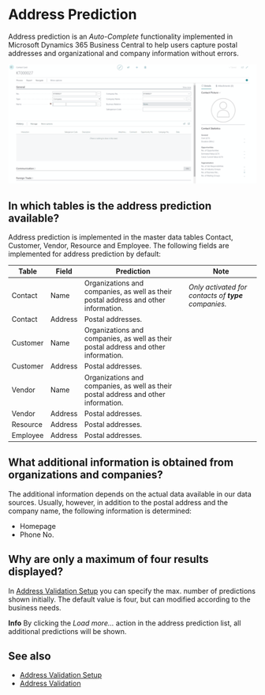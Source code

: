 # Address Prediction

Address prediction is an *Auto-Complete* functionality implemented in Microsoft Dynamics 365 Business Central to help users capture postal addresses and organizational and company information without errors.

![Address Prediction](/assets/images/365-business-address-validation/addressprediction.en-US.gif)

## In which tables is the address prediction available?

Address prediction is implemented in the master data tables Contact, Customer, Vendor, Resource and Employee. The following fields are implemented for address prediction by default:

| Table | Field | Prediction | Note |
| --- | --- | --- | --- | 
| Contact | Name | Organizations and companies, as well as their postal address and other information. | *Only activated for contacts of **type** companies.* |
| Contact | Address | Postal addresses. | |
| Customer | Name | Organizations and companies, as well as their postal address and other information. | |
| Customer | Address | Postal addresses. | |
| Vendor | Name | Organizations and companies, as well as their postal address and other information. | |
| Vendor | Address | Postal addresses. | |
| Resource | Address | Postal addresses. | |
| Employee | Address | Postal addresses. | |

## What additional information is obtained from organizations and companies?

The additional information depends on the actual data available in our data sources. Usually, however, in addition to the postal address and the company name, the following information is determined:
 
 - Homepage
 - Phone No.

## Why are only a maximum of four results displayed?

In [Address Validation Setup](setup.md) you can specify the max. number of predictions shown initially. The default value is four, but can modified according to the business needs.

<div class="alert alert-info">
    <i class="fa-duotone fa-solid fa-circle-info fa-xl"></i>
    <strong>Info</strong> By clicking the <i>Load more...</i> action in the address prediction list, all additional predictions will be shown.
</div>

## See also 
 - [Address Validation Setup](setup.md)
 - [Address Validation](address-validation.md)